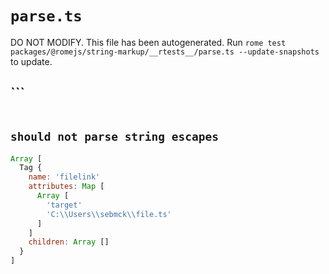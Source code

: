 # `parse.ts`

DO NOT MODIFY. This file has been autogenerated. Run `rome test packages/@romejs/string-markup/__rtests__/parse.ts --update-snapshots` to update.

## ```

```javascript


```

## `should not parse string escapes`

```javascript
Array [
  Tag {
    name: 'filelink'
    attributes: Map [
      Array [
        'target'
        'C:\\Users\\sebmck\\file.ts'
      ]
    ]
    children: Array []
  }
]
```
